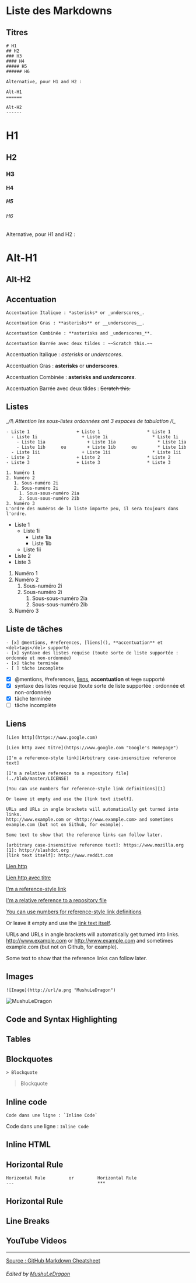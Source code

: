 # Liste des Markdowns

## Titres

```
# H1
## H2
### H3
#### H4
##### H5
###### H6

Alternative, pour H1 and H2 :

Alt-H1
======

Alt-H2
------
```

# H1
## H2
### H3
#### H4
##### H5
###### H6

Alternative, pour H1 and H2 :

Alt-H1
======

Alt-H2
------

## Accentuation
```
Accentuation Italique : *asterisks* or _underscores_.

Accentuation Gras : **asterisks** or __underscores__.

Accentuation Combinée : **asterisks and _underscores_**.

Accentuation Barrée avec deux tildes : ~~Scratch this.~~
```

Accentuation Italique : *asterisks* or _underscores_.

Accentuation Gras : **asterisks** or __underscores__.

Accentuation Combinée : **asterisks and _underscores_**.

Accentuation Barrée avec deux tildes : ~~Scratch this.~~


## Listes

__/!\ Attention les sous-listes ordonnées ont 3 espaces de tabulation /!\__

```
- Liste 1                  + Liste 1                  * Liste 1
  - Liste 1i                 + Liste 1i                 * Liste 1i
    - Liste 1ia                + Liste 1ia                * Liste 1ia
    - Liste 1ib      ou        + Liste 1ib      ou        * Liste 1ib
  - Liste 1ii                + Liste 1ii                * Liste 1ii
- Liste 2                  + Liste 2                  * Liste 2
- Liste 3                  + Liste 3                  * Liste 3

1. Numéro 1
2. Numéro 2
   1. Sous-numéro 2i
   2. Sous-numéro 2i
     1. Sous-sous-numéro 2ia
     2. Sous-sous-numéro 2ib
3. Numéro 3
L'ordre des numéros de la liste importe peu, il sera toujours dans l'ordre.
```

- Liste 1 
  - Liste 1i
    - Liste 1ia
    - Liste 1ib
  - Liste 1ii
- Liste 2
- Liste 3

1. Numéro 1
2. Numéro 2
   1. Sous-numéro 2i
   2. Sous-numéro 2i
      1. Sous-sous-numéro 2ia
      2. Sous-sous-numéro 2ib
3. Numéro 3

## Liste de tâches

```
- [x] @mentions, #references, [liens](), **accentuation** et <del>tags</del> supporté
- [x] syntaxe des listes requise (toute sorte de liste supportée : ordonnée et non-ordonnée)
- [x] tâche terminée
- [ ] tâche incomplète
```

- [x] @mentions, #references, [liens](), **accentuation** et <del>tags</del> supporté
- [x] syntaxe des listes requise (toute sorte de liste supportée : ordonnée et non-ordonnée)
- [x] tâche terminée
- [ ] tâche incomplète

## Liens 
```
[Lien http](https://www.google.com)

[Lien http avec titre](https://www.google.com "Google's Homepage")

[I'm a reference-style link][Arbitrary case-insensitive reference text]

[I'm a relative reference to a repository file](../blob/master/LICENSE)

[You can use numbers for reference-style link definitions][1]

Or leave it empty and use the [link text itself].

URLs and URLs in angle brackets will automatically get turned into links. 
http://www.example.com or <http://www.example.com> and sometimes 
example.com (but not on Github, for example).

Some text to show that the reference links can follow later.

[arbitrary case-insensitive reference text]: https://www.mozilla.org
[1]: http://slashdot.org
[link text itself]: http://www.reddit.com
```

[Lien http](https://www.google.com)

[Lien http avec titre](https://www.google.com "Google's Homepage")

[I'm a reference-style link][Arbitrary case-insensitive reference text]

[I'm a relative reference to a repository file](../blob/master/LICENSE)

[You can use numbers for reference-style link definitions][1]

Or leave it empty and use the [link text itself].

URLs and URLs in angle brackets will automatically get turned into links. 
http://www.example.com or <http://www.example.com> and sometimes 
example.com (but not on Github, for example).

Some text to show that the reference links can follow later.

[arbitrary case-insensitive reference text]: https://www.mozilla.org
[1]: http://slashdot.org
[link text itself]: http://www.reddit.com


## Images
```
![Image](http://url/a.png "MushuLeDragon")
```

![MushuLeDragon](https://avatars2.githubusercontent.com/u/22367990?s=460&v=4 "MushuLeDragon")


## Code and Syntax Highlighting
## Tables
## Blockquotes

```
> Blockquote 
```

> Blockquote 


## Inline code

```
Code dans une ligne : `Inline Code`
```


Code dans une ligne : `Inline Code`


## Inline HTML
## Horizontal Rule

```
Horizontal Rule         or         Horizontal Rule
---                                ***
```

Horizontal Rule
---

## Line Breaks
## YouTube Videos



---
[Source : GitHub Markdown Cheatsheet](https://github.com/adam-p/markdown-here/wiki/Markdown-Cheatsheet)
###### *Edited by [MushuLeDragon](https://github.com/MushuLeDragon)*
